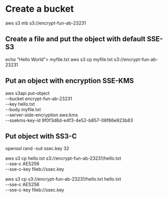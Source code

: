 # Create a bucket

aws s3 mb s3://encrypt-fun-ab-23231


## Create a file and put the object with default SSE-S3
echo "Hello World"> myfile.txt
aws s3 cp myfile.txt s3://encrypt-fun-ab-23231

## Put an object with encryption SSE-KMS

aws s3api put-object \
--bucket encrypt-fun-ab-23231 \
--key hello.txt \
--body myfile.txt \
--server-side-encryption aws:kms \
--ssekms-key-id 9f0f3d8d-e4f3-4e52-b857-08f86e923b83

## Put object with SS3-C
openssl rand -out ssec.key 32

aws s3 cp hello.txt s3://encrypt-fun-ab-23231/hello.txt \
--sse-c AES256 \
--sse-c-key fileb://ssec.key 

aws s3 cp s3://encrypt-fun-ab-23231/hello.txt hello.txt \
--sse-c AES256 \
--sse-c-key fileb://ssec.key 